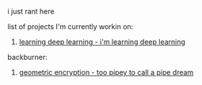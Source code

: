 i just rant here  

list of projects I'm currently workin on:
1. [learning deep learning - i'm learning deep learning](learningdeeplearningthechronicle.md)  


backburner:  
1. [geometric encryption - too pipey to call a pipe dream](geometricalencryption.md)
